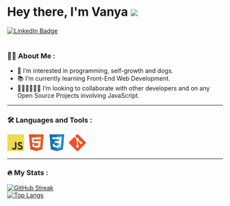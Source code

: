 <h1>
  Hey there, I'm Vanya
  <img src="https://media.giphy.com/media/hvRJCLFzcasrR4ia7z/giphy.gif" width="30px"/>
</h1>
<div id="badges">
  <a href="https://www.linkedin.com/in/vanya-atanasova-483247236/">
    <img src="https://img.shields.io/badge/LinkedIn-blue?style=for-the-badge&logo=linkedin&logoColor=white" alt="LinkedIn Badge"/>
  </a>
  <br>
  <img src="https://komarev.com/ghpvc/?username=AtanasovaVanya&style=flat-square&color=blue" alt=""/>
  </div>


### :woman_technologist: About Me :

- 👀 I’m interested in programming, self-growth and dogs.
- 📚 I’m currently learning Front-End Web Development.
- 👩🏻‍💻👨🏽‍💻 I’m looking to collaborate with other developers and on any Open Source Projects involving JavaScript.
---

### :hammer_and_wrench: Languages and Tools :
<div>
  <img src="https://github.com/devicons/devicon/blob/master/icons/javascript/javascript-original.svg" title="JavaScript" alt="JavaScript" width="40" height="40"/>&nbsp;
  <img src="https://github.com/devicons/devicon/blob/master/icons/html5/html5-original.svg" title="HTML5" alt="HTML5" width="40" height="40"/>&nbsp;
  <img src="https://github.com/devicons/devicon/blob/master/icons/css3/css3-original.svg" title="CSS3" alt="CSS3" width="40" height="40"/>&nbsp;
  <img src="https://github.com/devicons/devicon/blob/master/icons/git/git-original.svg" title="GIT" alt="GIT" width="40" height="40"/>&nbsp;
  </div>
  
  ---

### :fire: My Stats :

[![GitHub Streak](http://github-readme-streak-stats.herokuapp.com?user=AtanasovaVanya&theme=solarized-light)](https://git.io/streak-stats)
<br>
[![Top Langs](https://github-readme-stats.vercel.app/api/top-langs/?username=AtanasovaVanya&layout=compact&theme=solarized-light)](https://github.com/anuraghazra/github-readme-stats)


<!---
AtanasovaVanya/AtanasovaVanya is a ✨ special ✨ repository because its `README.md` (this file) appears on your GitHub profile.
You can click the Preview link to take a look at your changes.
--->
